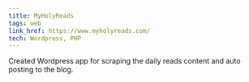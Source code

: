 ```yaml
---
title: MyHolyReads
tags: web
link_href: https://www.myholyreads.com/
tech: Wordpress, PHP
---
```

Created Wordpress app for scraping the daily reads content and auto posting to the blog.